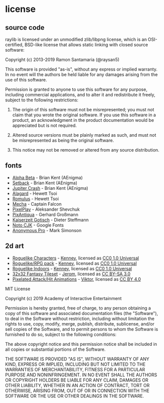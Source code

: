 license
=======

source code
-----------

raylib is licensed under an unmodified zlib/libpng license, which is an OSI-certified, 
BSD-like license that allows static linking with closed source software:
	
Copyright (c) 2013-2019 Ramon Santamaria (@raysan5)

This software is provided "as-is", without any express or implied warranty. In no event 
will the authors be held liable for any damages arising from the use of this software.

Permission is granted to anyone to use this software for any purpose, including commercial 
applications, and to alter it and redistribute it freely, subject to the following restrictions:

  1. The origin of this software must not be misrepresented; you must not claim that you 
  wrote the original software. If you use this software in a product, an acknowledgment 
  in the product documentation would be appreciated but is not required.

  2. Altered source versions must be plainly marked as such, and must not be misrepresented
  as being the original software.

  3. This notice may not be removed or altered from any source distribution.

fonts
------

 * [Alpha Beta](https://www.dafont.com/es/alpha-beta.font) - Brian Kent (AEnigma)
 * [Setback](https://www.dafont.com/es/setback.font) - Brian Kent (AEnigma)
 * [Jupiter Crash](https://www.dafont.com/es/jupiter-crash.font) - Brian Kent (AEnigma)
 * [Alagard](https://www.dafont.com/es/alagard.font) - Hewett Tsoi
 * [Romulus](https://www.dafont.com/es/romulus.font) - Hewett Tsoi
 * [Mecha](https://www.dafont.com/es/mecha-cf.font) - Captain Falcon
 * [PixelPlay](https://www.dafont.com/es/pixelplay.font) - Aleksander Shevchuk
 * [PixAntiqua](https://www.dafont.com/es/pixantiqua.font) - Gerhard Großmann
 * [Kaiserzeit Gotisch](https://www.dafont.com/es/kaiserzeit-gotisch.font) - Dieter Steffmann
 * [Noto CJK](https://www.google.com/get/noto/help/cjk/) - Google Fonts
 * [Anonymous Pro](https://fonts.google.com/specimen/Anonymous+Pro) - Mark Simonson
 
2d art
------

 * [Roguelike Characters](https://www.kenney.nl/assets/roguelike-characters) - [Kenney](https://www.kenney.nl/), licensed as [CC0 1.0 Universal](https://creativecommons.org/publicdomain/zero/1.0/)
 * [Roguelike/RPG pack](https://www.kenney.nl/assets/roguelike-rpg-pack) - [Kenney](https://www.kenney.nl/), licensed as [CC0 1.0 Universal](https://creativecommons.org/publicdomain/zero/1.0/)
 * [Roguelike Indoors](https://www.kenney.nl/assets/roguelike-indoors) - [Kenney](https://www.kenney.nl/), licensed as [CC0 1.0 Universal](https://creativecommons.org/publicdomain/zero/1.0/)
 * [32x32 Fantasy Tileset](https://opengameart.org/content/32x32-fantasy-tileset) - [Jerom](https://opengameart.org/users/jerom), licensed as [CC BY-SA 3.0](https://creativecommons.org/licenses/by-sa/3.0/)
 * [Pixelated Attack/Hit Animations](https://v-ktor.itch.io/pixelated-attackhit-animations) - [Viktor](https://v-ktor.itch.io/), licensed as [CC BY 4.0](https://creativecommons.org/licenses/by/4.0/)

MIT License

Copyright (c) 2019 Academy of Interactive Entertainment

Permission is hereby granted, free of charge, to any person obtaining a copy
of this software and associated documentation files (the "Software"), to deal
in the Software without restriction, including without limitation the rights
to use, copy, modify, merge, publish, distribute, sublicense, and/or sell
copies of the Software, and to permit persons to whom the Software is
furnished to do so, subject to the following conditions:

The above copyright notice and this permission notice shall be included in all
copies or substantial portions of the Software.

THE SOFTWARE IS PROVIDED "AS IS", WITHOUT WARRANTY OF ANY KIND, EXPRESS OR
IMPLIED, INCLUDING BUT NOT LIMITED TO THE WARRANTIES OF MERCHANTABILITY,
FITNESS FOR A PARTICULAR PURPOSE AND NONINFRINGEMENT. IN NO EVENT SHALL THE
AUTHORS OR COPYRIGHT HOLDERS BE LIABLE FOR ANY CLAIM, DAMAGES OR OTHER
LIABILITY, WHETHER IN AN ACTION OF CONTRACT, TORT OR OTHERWISE, ARISING FROM,
OUT OF OR IN CONNECTION WITH THE SOFTWARE OR THE USE OR OTHER DEALINGS IN THE
SOFTWARE.